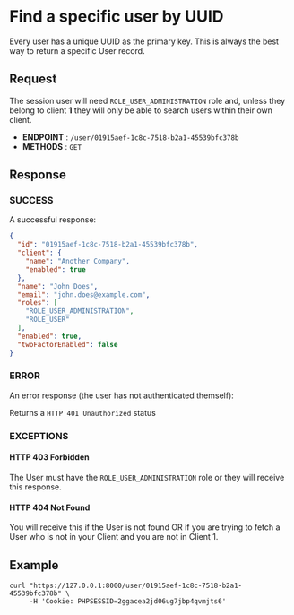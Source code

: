 # Find a specific user by UUID

Every user has a unique UUID as the primary key. This is always the best way
to return a specific User record.

## Request

The session user will need `ROLE_USER_ADMINISTRATION` role and, unless they belong
to client **1** they will only be able to search users within their own client.

- **ENDPOINT** : `/user/01915aef-1c8c-7518-b2a1-45539bfc378b`
- **METHODS** : `GET`


## Response

### SUCCESS

A successful response:

```json
{
  "id": "01915aef-1c8c-7518-b2a1-45539bfc378b",
  "client": {
    "name": "Another Company",
    "enabled": true
  },
  "name": "John Does",
  "email": "john.does@example.com",
  "roles": [
    "ROLE_USER_ADMINISTRATION",
    "ROLE_USER"
  ],
  "enabled": true,
  "twoFactorEnabled": false
}
```

### ERROR

An error response (the user has not authenticated themself):

Returns a `HTTP 401 Unauthorized` status

### EXCEPTIONS

#### HTTP 403 Forbidden

The User must have the `ROLE_USER_ADMINISTRATION` role or they will receive
this response.

#### HTTP 404 Not Found

You will receive this if the User is not found OR if you are trying to
fetch a User who is not in your Client and you are not in Client 1.

## Example

```shell
curl "https://127.0.0.1:8000/user/01915aef-1c8c-7518-b2a1-45539bfc378b" \
     -H 'Cookie: PHPSESSID=2ggacea2jd06ug7jbp4qvmjts6'
```
